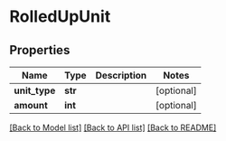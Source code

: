 # RolledUpUnit

## Properties
Name | Type | Description | Notes
------------ | ------------- | ------------- | -------------
**unit_type** | **str** |  | [optional] 
**amount** | **int** |  | [optional] 

[[Back to Model list]](../README.md#documentation-for-models) [[Back to API list]](../README.md#documentation-for-api-endpoints) [[Back to README]](../README.md)

